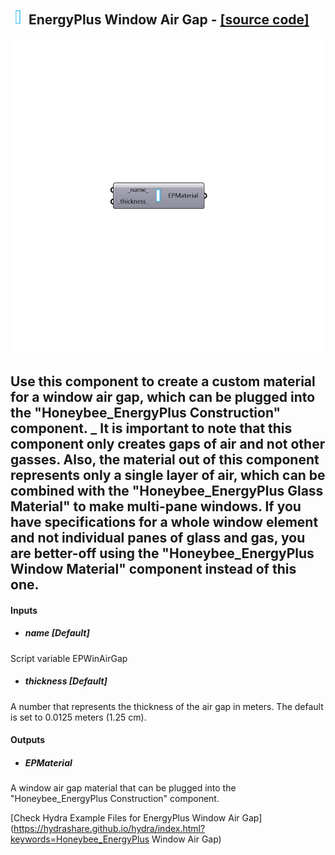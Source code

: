 ## ![](../../images/icons/EnergyPlus_Window_Air_Gap.png) EnergyPlus Window Air Gap - [[source code]](https://github.com/mostaphaRoudsari/honeybee/tree/master/src/Honeybee_EnergyPlus%20Window%20Air%20Gap.py)

![](../../images/components/EnergyPlus_Window_Air_Gap.png)

Use this component to create a custom material for a window air gap, which can be plugged into the "Honeybee_EnergyPlus Construction" component.
 _
 It is important to note that this component only creates gaps of air and not other gasses.
 Also, the material out of this component represents only a single layer of air, which can be combined with the "Honeybee_EnergyPlus Glass Material" to make multi-pane windows.
 If you have specifications for a whole window element and not individual panes of glass and gas, you are better-off using the "Honeybee_EnergyPlus Window Material" component instead of this one.
 -
 

#### Inputs
* ##### name [Default]
Script variable EPWinAirGap
* ##### thickness [Default]
A number that represents the thickness of the air gap in meters.  The default is set to 0.0125 meters (1.25 cm).

#### Outputs
* ##### EPMaterial
A window air gap material that can be plugged into the "Honeybee_EnergyPlus Construction" component.


[Check Hydra Example Files for EnergyPlus Window Air Gap](https://hydrashare.github.io/hydra/index.html?keywords=Honeybee_EnergyPlus Window Air Gap)